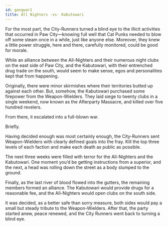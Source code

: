 ```yaml
---
id: gangwar1
title: All Nighters -vs- Kabutowari
---
```



For the most part, the City-Runners turned a blind eye to the illicit activities that occurred in Paw City—knowing full well that Cat Punks needed to blow off some steam once in a while, just like anyone else. Moreover, they knew a little power struggle, here and there, carefully monitored, could be good for morale. 

While an alliance between the All-Nighters and their numerous night clubs on the east side of Paw City, and the Kabutowari, with their entrenched drug trade on the south, would seem to make sense, egos and personalities kept that from happening. 

Originally, there were minor skirmishes where their territories butted up against each other. But, somehow, the Kabutowari purchased some firepower from the Weapon-Wielders. They laid siege to twenty clubs in a single weekend, now known as the Afterparty Massacre, and killed over five hundred revelers. 

From there, it escalated into a full-blown war. 

Briefly.

Having decided enough was most certainly enough, the City-Runners sent Weapon-Wielders with clearly defined goals into the fray. Kill the top three levels of each faction and make each death as public as possible.

The next three weeks were filled with terror for the All-Nighters and the Kabutowari. One moment you’d be getting instructions from a superior, and the next, a head was rolling down the street as a body slumped to the ground.

Finally, as the last river of blood flowed into the gutters, the remaining members formed an alliance. The Kabutowari would provide drugs for a reasonable fee, and the All-Nighters would open clubs on the south side. 

It was decided, as a better safe than sorry measure, both sides would pay a small but steady tribute to the Weapon-Wielders. After that, the party started anew, peace renewed, and the City Runners went back to turning a blind eye.
